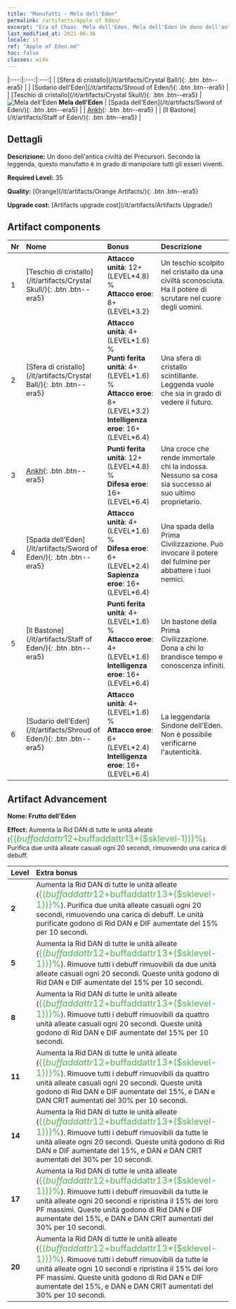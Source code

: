 ```yaml
---
title: "Manufatti - Mela dell'Eden"
permalink: /artifacts/Apple of Eden/
excerpt: "Era of Chaos  Mela dell'Eden. Mela dell'Eden Un dono dell'antica civiltà dei Precursori. Secondo la leggenda, questo manufatto è in grado di manipolare tutti gli esseri viventi."
last_modified_at: 2021-06-30
locale: it
ref: "Apple of Eden.md"
toc: false
classes: wide
---
```


  |:---:|:---:|:---:| 
  |  [Sfera di cristallo](/it/artifacts/Crystal Ball/){: .btn .btn--era5} |   |  [Sudario dell'Eden](/it/artifacts/Shroud of Eden/){: .btn .btn--era5} | 
  |  [Teschio di cristallo](/it/artifacts/Crystal Skull/){: .btn .btn--era5} | ![Mela dell'Eden](/images/t/icon_artifact_49.png) **Mela dell'Eden** |  [Spada dell'Eden](/it/artifacts/Sword of Eden/){: .btn .btn--era5} | 
  |  [Ankh](/it/artifacts/Ankh/){: .btn .btn--era5} |   |  [Il Bastone](/it/artifacts/Staff of Eden/){: .btn .btn--era5} | 


## Dettagli

 **Descrizione:** Un dono dell'antica civiltà dei Precursori. Secondo la leggenda, questo manufatto è in grado di manipolare tutti gli esseri viventi.

 **Required Level:** 35

 **Quality:** [Orange](/it/artifacts/Orange Artifacts/){: .btn .btn--era5}

 **Upgrade cost:** [Artifacts upgrade cost](/it/artifacts/Artifacts Upgrade/)



## Artifact components

  | Nr |    Nome    |   Bonus | Descrizione | 
  |:---|:-----------|:--------|:------------| 
  | 1 | [Teschio di cristallo](/it/artifacts/Crystal Skull/){: .btn .btn--era5} | **Attacco unità**: 12+(LEVEL\*4.8) %<br/>**Attacco eroe**: 8+(LEVEL\*3.2) | Un teschio scolpito nel cristallo da una civiltà sconosciuta. Ha il potere di scrutare nel cuore degli uomini. | 
  | 2 | [Sfera di cristallo](/it/artifacts/Crystal Ball/){: .btn .btn--era5} | **Attacco unità**: 4+(LEVEL\*1.6) %<br/>**Punti ferita unità**: 4+(LEVEL\*1.6) %<br/>**Attacco eroe**: 8+(LEVEL\*3.2)<br/>**Intelligenza eroe**: 16+(LEVEL\*6.4) | Una sfera di cristallo scintillante. Leggenda vuole che sia in grado di vedere il futuro. | 
  | 3 | [Ankh](/it/artifacts/Ankh/){: .btn .btn--era5} | **Punti ferita unità**: 12+(LEVEL\*4.8) %<br/>**Difesa eroe**: 16+(LEVEL\*6.4) | Una croce che rende immortale chi la indossa. Nessuno sa cosa sia successo al suo ultimo proprietario. | 
  | 4 | [Spada dell'Eden](/it/artifacts/Sword of Eden/){: .btn .btn--era5} | **Attacco unità**: 4+(LEVEL\*1.6) %<br/>**Difesa eroe**: 6+(LEVEL\*2.4)<br/>**Sapienza eroe**: 16+(LEVEL\*6.4) | Una spada della Prima Civilizzazione. Può invocare il potere del fulmine per abbattere i tuoi nemici. | 
  | 5 | [Il Bastone](/it/artifacts/Staff of Eden/){: .btn .btn--era5} | **Punti ferita unità**: 4+(LEVEL\*1.6) %<br/>**Attacco eroe**: 4+(LEVEL\*1.6)<br/>**Intelligenza eroe**: 16+(LEVEL\*6.4) | Un bastone della Prima Civilizzazione. Dona a chi lo brandisce tempo e conoscenza infiniti. | 
  | 6 | [Sudario dell'Eden](/it/artifacts/Shroud of Eden/){: .btn .btn--era5} | **Attacco unità**: 4+(LEVEL\*1.6) %<br/>**Attacco eroe**: 6+(LEVEL\*2.4)<br/>**Intelligenza eroe**: 16+(LEVEL\*6.4) | La leggendaria Sindone dell'Eden. Non è possibile verificarne l'autenticità. | 


## Artifact Advancement

 **Nome: Frutto dell'Eden**

 **Effect:** Aumenta la Rid DAN di tutte le unità alleate (<span style="color: #48b946;font-size:20px">{($buffaddattr12+$buffaddattr13*($sklevel-1))}%</span>). Purifica due unità alleate casuali ogni 20 secondi, rimuovendo una carica di debuff.

  |  Level  |    Extra bonus  | 
  |:--------|:----------------| 
  | **2** | Aumenta la Rid DAN di tutte le unità alleate (<span style="color: #48b946;font-size:20px">{($buffaddattr12+$buffaddattr13*($sklevel-1))}%</span>). Purifica due unità alleate casuali ogni 20 secondi, rimuovendo una carica di debuff. Le unità purificate godono di Rid DAN e DIF aumentate del 15% per 10 secondi. | 
  | **5** | Aumenta la Rid DAN di tutte le unità alleate (<span style="color: #48b946;font-size:20px">{($buffaddattr12+$buffaddattr13*($sklevel-1))}%</span>). Rimuove tutti i debuff rimuovibili da due unità alleate casuali ogni 20 secondi. Queste unità godono di Rid DAN e DIF aumentate del 15% per 10 secondi. | 
  | **8** | Aumenta la Rid DAN di tutte le unità alleate (<span style="color: #48b946;font-size:20px">{($buffaddattr12+$buffaddattr13*($sklevel-1))}%</span>). Rimuove tutti i debuff rimuovibili da quattro unità alleate casuali ogni 20 secondi. Queste unità godono di Rid DAN e DIF aumentate del 15% per 10 secondi. | 
  | **11** | Aumenta la Rid DAN di tutte le unità alleate (<span style="color: #48b946;font-size:20px">{($buffaddattr12+$buffaddattr13*($sklevel-1))}%</span>). Rimuove tutti i debuff rimuovibili da quattro unità alleate casuali ogni 20 secondi. Queste unità godono di Rid DAN e DIF aumentate del 15%, e DAN e DAN CRIT aumentati del 30% per 10 secondi. | 
  | **14** | Aumenta la Rid DAN di tutte le unità alleate (<span style="color: #48b946;font-size:20px">{($buffaddattr12+$buffaddattr13*($sklevel-1))}%</span>). Rimuove tutti i debuff rimuovibili da tutte le unità alleate ogni 20 secondi. Queste unità godono di Rid DAN e DIF aumentate del 15%, e DAN e DAN CRIT aumentati del 30% per 10 secondi. | 
  | **17** | Aumenta la Rid DAN di tutte le unità alleate (<span style="color: #48b946;font-size:20px">{($buffaddattr12+$buffaddattr13*($sklevel-1))}%</span>). Rimuove tutti i debuff rimuovibili da tutte le unità alleate ogni 20 secondi e ripristina il 15% dei loro PF massimi. Queste unità godono di Rid DAN e DIF aumentate del 15%, e DAN e DAN CRIT aumentati del 30% per 10 secondi. | 
  | **20** | Aumenta la Rid DAN di tutte le unità alleate (<span style="color: #48b946;font-size:20px">{($buffaddattr12+$buffaddattr13*($sklevel-1))}%</span>). Rimuove tutti i debuff rimuovibili da tutte le unità alleate ogni 10 secondi e ripristina il 15% dei loro PF massimi. Queste unità godono di Rid DAN e DIF aumentate del 15%, e DAN e DAN CRIT aumentati del 30% per 10 secondi. | 
